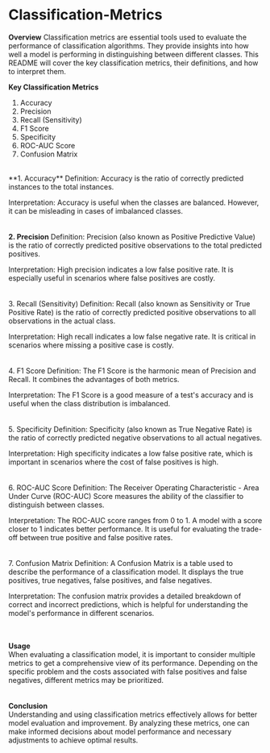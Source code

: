# Classification-Metrics


**Overview**
Classification metrics are essential tools used to evaluate the performance of classification algorithms. They provide insights into how well a model is performing in distinguishing between different classes. This README will cover the key classification metrics, their definitions, and how to interpret them.

**Key Classification Metrics**
1. Accuracy
2. Precision
3. Recall (Sensitivity)
4. F1 Score
5. Specificity
6. ROC-AUC Score
7. Confusion Matrix

<br/>
**1. Accuracy**
Definition:
Accuracy is the ratio of correctly predicted instances to the total instances.

Interpretation:
Accuracy is useful when the classes are balanced. However, it can be misleading in cases of imbalanced classes.<br/>
<br/>
<br/>
**2. Precision**
Definition:
Precision (also known as Positive Predictive Value) is the ratio of correctly predicted positive observations to the total predicted positives.

Interpretation:
High precision indicates a low false positive rate. It is especially useful in scenarios where false positives are costly.<br/>
<br/>
<br/>
3. Recall (Sensitivity)
Definition:
Recall (also known as Sensitivity or True Positive Rate) is the ratio of correctly predicted positive observations to all observations in the actual class.

Interpretation:
High recall indicates a low false negative rate. It is critical in scenarios where missing a positive case is costly.<br/>
<br/>
<br/>
4. F1 Score
Definition:
The F1 Score is the harmonic mean of Precision and Recall. It combines the advantages of both metrics.
 
Interpretation:
The F1 Score is a good measure of a test's accuracy and is useful when the class distribution is imbalanced.<br/>
<br/>
<br/>
5. Specificity
Definition:
Specificity (also known as True Negative Rate) is the ratio of correctly predicted negative observations to all actual negatives.

Interpretation:
High specificity indicates a low false positive rate, which is important in scenarios where the cost of false positives is high.<br/>
<br/>
<br/>
6. ROC-AUC Score
Definition:
The Receiver Operating Characteristic - Area Under Curve (ROC-AUC) Score measures the ability of the classifier to distinguish between classes.

Interpretation:
The ROC-AUC score ranges from 0 to 1. A model with a score closer to 1 indicates better performance. It is useful for evaluating the trade-off between true positive and false positive rates.<br/>
<br/>
<br/>
7. Confusion Matrix
Definition:
A Confusion Matrix is a table used to describe the performance of a classification model. It displays the true positives, true negatives, false positives, and false negatives.

Interpretation:
The confusion matrix provides a detailed breakdown of correct and incorrect predictions, which is helpful for understanding the model's performance in different scenarios.<br/>
<br/>
<br/>


**Usage**<br/>
When evaluating a classification model, it is important to consider multiple metrics to get a comprehensive view of its performance. Depending on the specific problem and the costs associated with false positives and false negatives, different metrics may be prioritized.<br/>
<br/>
<br/>
**Conclusion**<br/>
Understanding and using classification metrics effectively allows for better model evaluation and improvement. By analyzing these metrics, one can make informed decisions about model performance and necessary adjustments to achieve optimal results.
